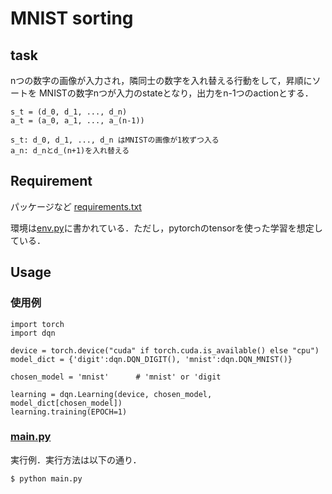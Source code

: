 # MNIST sorting

## task
nつの数字の画像が入力され，隣同士の数字を入れ替える行動をして，昇順にソートを
MNISTの数字nつが入力のstateとなり，出力をn-1つのactionとする．
```
s_t = (d_0, d_1, ..., d_n)
a_t = (a_0, a_1, ..., a_(n-1))

s_t: d_0, d_1, ..., d_n はMNISTの画像が1枚ずつ入る
a_n: d_nとd_(n+1)を入れ替える
```

## Requirement
パッケージなど
[requirements.txt](./requirements.txt)  

環境は[env.py](./env.py)に書かれている．ただし，pytorchのtensorを使った学習を想定している．

## Usage
### 使用例

```
import torch
import dqn

device = torch.device("cuda" if torch.cuda.is_available() else "cpu") 
model_dict = {'digit':dqn.DQN_DIGIT(), 'mnist':dqn.DQN_MNIST()}

chosen_model = 'mnist'      # 'mnist' or 'digit

learning = dqn.Learning(device, chosen_model, model_dict[chosen_model])
learning.training(EPOCH=1)
```

### [main.py](./main.py)
実行例．実行方法は以下の通り．

```
$ python main.py
```

